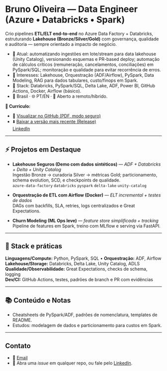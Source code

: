 <!-- Hero curto, claro e orientado a valor -->
# Bruno Oliveira — Data Engineer (Azure • Databricks • Spark)

Crio pipelines **ETL/ELT end-to-end** no Azure Data Factory + Databricks, estruturando **Lakehouse (Bronze/Silver/Gold)** com governança, qualidade e auditoria — sempre orientado a impacto de negócio.

- 🔭 Atual: automatizando ingestões em lote/stream para data lakehouse (Unity Catalog), versionando esquemas e PR-based deploy; automação de cálculos críticos (remuneração, cancelamentos, conciliações) em PySpark/SQL; monitoração e qualidade para evitar recorrência de erros.
- 🎯 Interesses: Lakehouse, Orquestração (ADF/Airflow), PySpark, Data Modeling, RAG para dados tabulares, custo/finops em Spark.
- 🧱 Stack: Databricks, PySpark/SQL, Delta Lake, ADF, Power BI, GitHub Actions, Docker, Airflow (básico).
- 📍 Brasil · 🌐 PT/EN · 💼 Aberto a remoto/híbrido.


**📄 Currículo:**  
- 👀 [Visualizar no GitHub (PDF, modo seguro)](https://github.com/BrunoOlivei/BrunoOlivei/blob/main/Curr%C3%ADculo_Bruno_Oliveira.pdf)
- ⬇️ [Baixar a versão mais recente (Release)](https://github.com/BrunoOlivei/BrunoOlivei/releases/latest/download/Curriculo.Bruno.Oliveira.pdf)  
[LinkedIn](https://www.linkedin.com/in/BrunoOlivei)

---

## ⚡ Projetos em Destaque
- **Lakehouse Seguros (Demo com dados sintéticos)** — *ADF + Databricks + Delta + Unity Catalog*  
  Ingestão Bronze → curadoria Silver → métricas Gold; particionamento, schema evolution, SCD, e checkpoints de qualidade.  
  `azure-data-factory` `databricks` `pyspark` `delta-lake` `unity-catalog`

- **Orquestração de ETL com Airflow (Docker)** — *ELT incremental + testes de dados*  
  DAGs com backfills, SLA, retries, logs centralizados e Great Expectations.

- **Churn Modeling (ML Ops leve)** — *feature store simplificada + tracking*  
  Pipeline de features em Spark, treino com MLflow e serving via FastAPI.

---

## 🧰 Stack e práticas
**Linguagens/Compute:** Python, PySpark, SQL • **Orquestração:** ADF, Airflow  
**Lakehouse/Storage:** Databricks, Delta Lake, Unity Catalog, ADLS  
**Qualidade/Observabilidade:** Great Expectations, checks de schema, logging  
**Dev/CI:** GitHub Actions, testes, padrões de branch e PR com evidências

---

## 📚 Conteúdo e Notas
- Cheatsheets de PySpark/ADF, padrões de nomenclatura, templates de README.
- Estudos: modelagem de dados e particionamento para custos em Spark.

---
## Contato
- 📧 [Email](brunoolivei@protonmail.com)
- 💬 Abra uma *issue* em qualquer repo, ou fale pelo [LinkedIn](https://www.linkedin.com/in/BrunoOlivei).
